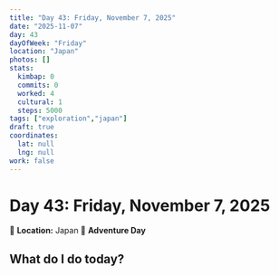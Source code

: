 ```yaml
---
title: "Day 43: Friday, November 7, 2025"
date: "2025-11-07"
day: 43
dayOfWeek: "Friday"
location: "Japan"
photos: []
stats:
  kimbap: 0
  commits: 0
  worked: 4
  cultural: 1
  steps: 5000
tags: ["exploration","japan"]
draft: true
coordinates:
  lat: null
  lng: null
work: false
---
```

# Day 43: Friday, November 7, 2025

📍 **Location:** Japan
🎒 **Adventure Day**

## What do I do today?


